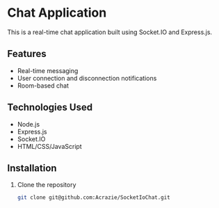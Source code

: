 # Chat Application

This is a real-time chat application built using Socket.IO and Express.js.

## Features

- Real-time messaging
- User connection and disconnection notifications
- Room-based chat

## Technologies Used

- Node.js
- Express.js
- Socket.IO
- HTML/CSS/JavaScript

## Installation

1. Clone the repository
   ```sh
   git clone git@github.com:Acrazie/SocketIoChat.git
